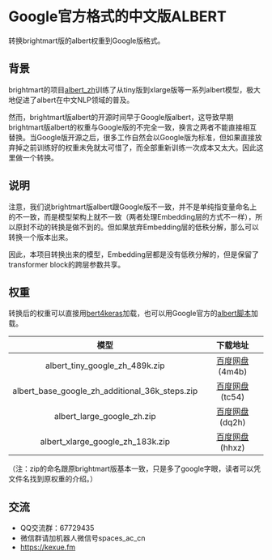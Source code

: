 # Google官方格式的中文版ALBERT

转换brightmart版的albert权重到Google版格式。

## 背景

brightmart的项目<a href="https://github.com/brightmart/albert_zh">albert_zh</a>训练了从tiny版到xlarge版等一系列albert模型，极大地促进了albert在中文NLP领域的普及。

然而，brightmart版albert的开源时间早于Google版albert，这导致早期brightmart版albert的权重与Google版的不完全一致，换言之两者不能直接相互替换。当Google版开源之后，很多工作自然会以Google版为标准，但如果直接放弃掉之前训练好的权重未免就太可惜了，而全部重新训练一次成本又太大。因此这里做一个转换。

## 说明

注意，我们说brightmart版albert跟Google版不一致，并不是单纯指变量命名上的不一致，而是模型架构上就不一致（两者处理Embedding层的方式不一样），所以原封不动的转换是做不到的。但如果放弃Embedding层的低秩分解，那么可以转换一个版本出来。

因此，本项目转换出来的模型，Embedding层都是没有低秩分解的，但是保留了transformer block的跨层参数共享。

## 权重

转换后的权重可以直接用<a href="https://github.com/bojone/bert4keras">bert4keras</a>加载，也可以用Google官方的<a href="https://github.com/google-research/ALBERT">albert脚本</a>加载。

|                     模型                        |           下载地址             |
|:----------------------------------------------:|:-----------------------------:|
|       albert_tiny_google_zh_489k.zip           |<a href="https://pan.baidu.com/s/1UsJRo4E8DRshwpF8rA3i9A">百度网盘</a>(4m4b)|
| albert_base_google_zh_additional_36k_steps.zip |<a href="https://pan.baidu.com/s/1QSglsiOy6cLOcSBbuHaAUQ">百度网盘</a>(tc54)|
|          albert_large_google_zh.zip            |<a href="https://pan.baidu.com/s/1YOrNYjK4oilwPLI_5e-vCw">百度网盘</a>(dq2h)|
|        albert_xlarge_google_zh_183k.zip        |<a href="https://pan.baidu.com/s/1PabxtKfRc74AfBSZvzlu4w">百度网盘</a>(hhxz)|

（注：zip的命名跟原brightmart版基本一致，只是多了google字眼，读者可以凭文件名找到原权重的介绍。）

## 交流

- QQ交流群：67729435
- 微信群请加机器人微信号spaces_ac_cn
- https://kexue.fm

